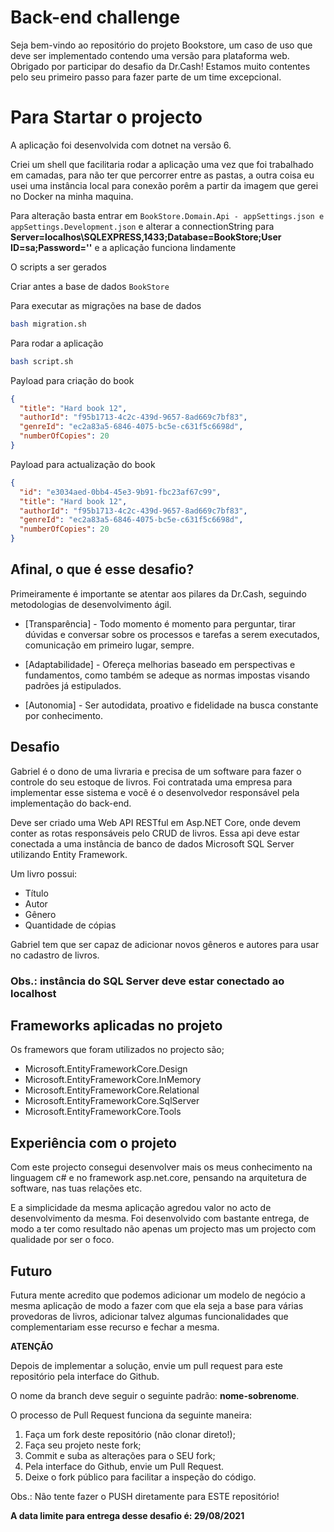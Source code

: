 # Back-end challenge

Seja bem-vindo ao repositório do projeto Bookstore, um caso de uso que deve ser implementado contendo uma versão para plataforma web. Obrigado por participar do desafio da Dr.Cash! Estamos muito contentes pelo seu primeiro passo para fazer parte de um time excepcional.

# Para Startar o projecto

A aplicação foi desenvolvida com dotnet na versão 6.

Criei um shell que facilitaria rodar a aplicação uma vez que foi trabalhado em camadas, para não ter que percorrer entre as pastas,
a outra coisa eu usei uma instância local para conexão porêm a partir da imagem que gerei no Docker na minha maquina.

Para alteração basta entrar em `BookStore.Domain.Api - appSettings.json e appSettings.Development.json` e alterar a connectionString para
**Server=localhos\\SQLEXPRESS,1433;Database=BookStore;User ID=sa;Password=''** e a aplicação funciona lindamente

O scripts a ser gerados

Criar antes a base de dados `BookStore`

Para executar as migrações na base de dados

```bash
bash migration.sh
```

Para rodar a aplicação

```bash
bash script.sh
```

Payload para criação do book

```json
{
  "title": "Hard book 12",
  "authorId": "f95b1713-4c2c-439d-9657-8ad669c7bf83",
  "genreId": "ec2a83a5-6846-4075-bc5e-c631f5c6698d",
  "numberOfCopies": 20
}
```

Payload para actualização do book

```json
{
  "id": "e3034aed-0bb4-45e3-9b91-fbc23af67c99",
  "title": "Hard book 12",
  "authorId": "f95b1713-4c2c-439d-9657-8ad669c7bf83",
  "genreId": "ec2a83a5-6846-4075-bc5e-c631f5c6698d",
  "numberOfCopies": 20
}
```

## Afinal, o que é esse desafio?

Primeiramente é importante se atentar aos pilares da Dr.Cash, seguindo metodologias de desenvolvimento ágil.

- [Transparência] - Todo momento é momento para perguntar, tirar dúvidas e conversar sobre os processos e tarefas a serem executados, comunicação em primeiro lugar, sempre.

- [Adaptabilidade] - Ofereça melhorias baseado em perspectivas e fundamentos, como também se adeque as normas impostas visando padrões já estipulados.

- [Autonomia] - Ser autodidata, proativo e fidelidade na busca constante por conhecimento.

## Desafio

Gabriel é o dono de uma livraria e precisa de um software para fazer o controle do seu estoque de livros. Foi contratada uma empresa para implementar esse sistema e você é o desenvolvedor responsável pela implementação do back-end.

Deve ser criado uma Web API RESTful em Asp.NET Core, onde devem conter as rotas responsáveis pelo CRUD de livros. Essa api deve estar conectada a uma instância de banco de dados Microsoft SQL Server utilizando Entity Framework.

Um livro possui:

- Título
- Autor
- Gênero
- Quantidade de cópias

Gabriel tem que ser capaz de adicionar novos gêneros e autores para usar no cadastro de livros.

### Obs.: instância do SQL Server deve estar conectado ao localhost

## Frameworks aplicadas no projeto

Os framewors que foram utilizados no projecto são;

- Microsoft.EntityFrameworkCore.Design
- Microsoft.EntityFrameworkCore.InMemory
- Microsoft.EntityFrameworkCore.Relational
- Microsoft.EntityFrameworkCore.SqlServer
- Microsoft.EntityFrameworkCore.Tools

## Experiência com o projeto

Com este projecto consegui desenvolver mais os meus conhecimento na linguagem c# e no framework asp.net.core,
pensando na arquitetura de software, nas tuas relações etc.

E a simplicidade da mesma aplicação agredou valor no acto de desenvolvimento da mesma.
Foi desenvolvido com bastante entrega, de modo a ter como resultado não apenas um projecto mas
um projecto com qualidade por ser o foco.

## Futuro

Futura mente acredito que podemos adicionar um modelo de negócio a mesma aplicação de modo a fazer com que ela seja a base para
várias provedoras de livros, adicionar talvez algumas funcionalidades que complementariam esse recurso e fechar a mesma.

**ATENÇÃO**

Depois de implementar a solução, envie um pull request para este repositório pela interface do Github.

O nome da branch deve seguir o seguinte padrão: **nome-sobrenome**.

O processo de Pull Request funciona da seguinte maneira:

1. Faça um fork deste repositório (não clonar direto!);
2. Faça seu projeto neste fork;
3. Commit e suba as alterações para o SEU fork;
4. Pela interface do Github, envie um Pull Request.
5. Deixe o fork público para facilitar a inspeção do código.

Obs.: Não tente fazer o PUSH diretamente para ESTE repositório!

**A data limite para entrega desse desafio é: 29/08/2021**
